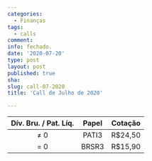 ```yaml
---
categories:
  - Finanças
tags:
  - calls
comment: 
info: fechado.
date: '2020-07-20'
type: post
layout: post
published: true
sha: 
slug: call-07-2020
title: 'Call de Julho de 2020'

---
```


| **Dív. Bru. / Pat. Líq.** | **Papel** | **Cotação** |
|:-------------------------:|:---------:|:-----------:|
| ≠ 0                       | PATI3     | R$24,50     |
| = 0                       | BRSR3     | R$15,90     |
